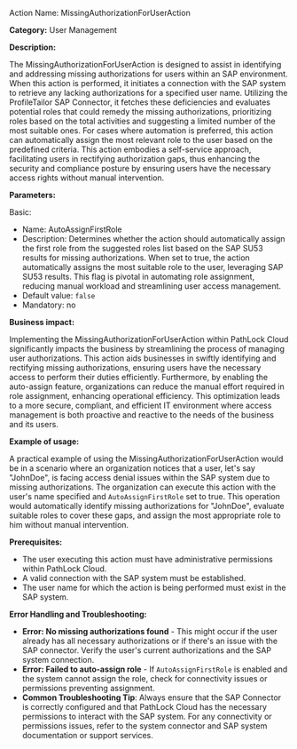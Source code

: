 Action Name: MissingAuthorizationForUserAction

**Category:** User Management

**Description:** 

The MissingAuthorizationForUserAction is designed to assist in identifying and addressing missing authorizations for users within an SAP environment. When this action is performed, it initiates a connection with the SAP system to retrieve any lacking authorizations for a specified user name. Utilizing the ProfileTailor SAP Connector, it fetches these deficiencies and evaluates potential roles that could remedy the missing authorizations, prioritizing roles based on the total activities and suggesting a limited number of the most suitable ones. For cases where automation is preferred, this action can automatically assign the most relevant role to the user based on the predefined criteria. This action embodies a self-service approach, facilitating users in rectifying authorization gaps, thus enhancing the security and compliance posture by ensuring users have the necessary access rights without manual intervention.

**Parameters:** 

Basic:
- Name: AutoAssignFirstRole
- Description: Determines whether the action should automatically assign the first role from the suggested roles list based on the SAP SU53 results for missing authorizations. When set to true, the action automatically assigns the most suitable role to the user, leveraging SAP SU53 results. This flag is pivotal in automating role assignment, reducing manual workload and streamlining user access management.
- Default value: `false`
- Mandatory: no

**Business impact:** 

Implementing the MissingAuthorizationForUserAction within PathLock Cloud significantly impacts the business by streamlining the process of managing user authorizations. This action aids businesses in swiftly identifying and rectifying missing authorizations, ensuring users have the necessary access to perform their duties efficiently. Furthermore, by enabling the auto-assign feature, organizations can reduce the manual effort required in role assignment, enhancing operational efficiency. This optimization leads to a more secure, compliant, and efficient IT environment where access management is both proactive and reactive to the needs of the business and its users.

**Example of usage:** 

A practical example of using the MissingAuthorizationForUserAction would be in a scenario where an organization notices that a user, let's say "JohnDoe", is facing access denial issues within the SAP system due to missing authorizations. The organization can execute this action with the user's name specified and `AutoAssignFirstRole` set to true. This operation would automatically identify missing authorizations for "JohnDoe", evaluate suitable roles to cover these gaps, and assign the most appropriate role to him without manual intervention.

**Prerequisites:** 

- The user executing this action must have administrative permissions within PathLock Cloud.
- A valid connection with the SAP system must be established.
- The user name for which the action is being performed must exist in the SAP system.

**Error Handling and Troubleshooting:** 

- **Error: No missing authorizations found** - This might occur if the user already has all necessary authorizations or if there's an issue with the SAP connector. Verify the user's current authorizations and the SAP system connection.
- **Error: Failed to auto-assign role** - If `AutoAssignFirstRole` is enabled and the system cannot assign the role, check for connectivity issues or permissions preventing assignment.
- **Common Troubleshooting Tip**: Always ensure that the SAP Connector is correctly configured and that PathLock Cloud has the necessary permissions to interact with the SAP system. For any connectivity or permissions issues, refer to the system connector and SAP system documentation or support services.

